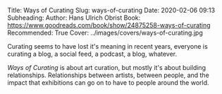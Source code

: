 Title: Ways of Curating
Slug: ways-of-curating
Date: 2020-02-06 09:13
Subheading: 
Author: Hans Ulrich Obrist
Book: https://www.goodreads.com/book/show/24875258-ways-of-curating
Recommended: True
Cover: ../images/covers/ways-of-curating.jpg

Curating seems to have lost it's meaning in recent years, everyone is curating a blog, a social feed, a podcast, a blog, whatever.

*Ways of Curating* is about art curation, but mostly it's about building relationships. Relationships between artists, between people, and the impact that exhibitions can go on to have to people around the world. 
